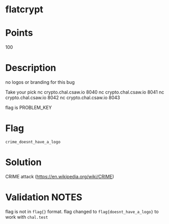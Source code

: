 # flatcrypt

# Points
100

# Description
no logos or branding for this bug

Take your pick nc crypto.chal.csaw.io 8040 nc crypto.chal.csaw.io 8041 nc crypto.chal.csaw.io 8042 nc crypto.chal.csaw.io 8043

flag is PROBLEM_KEY

# Flag
`crime_doesnt_have_a_logo`

# Solution
CRIME attack (https://en.wikipedia.org/wiki/CRIME)


# Validation NOTES

flag is not in `flag{}` format. flag changed to `flag{doesnt_have_a_logo}` to work with  `chal.test`

